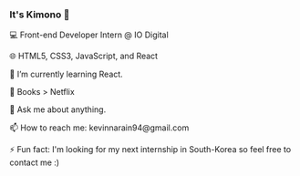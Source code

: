 ### It's Kimono 👋

💻  Front-end Developer Intern @ IO Digital 
<p>
🌐  HTML5, CSS3, JavaScript, and React
<p>
<p>
🌱 I’m currently learning React.
<p>
🤔 Books > Netflix
<p>
💬 Ask me about anything.
<p>
📫 How to reach me: kevinnarain94@gmail.com
<p>
⚡ Fun fact: I'm looking for my next internship in South-Korea so feel free to contact me :)
